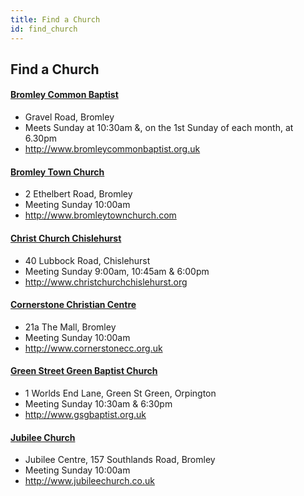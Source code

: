 ```yaml
---
title: Find a Church
id: find_church
---
```


## Find a Church

#### [Bromley Common Baptist](http://www.bromleycommonbaptist.org.uk/)
* Gravel Road, Bromley
* Meets Sunday at 10:30am &, on the 1st Sunday of each month, at 6.30pm
* <http://www.bromleycommonbaptist.org.uk>

#### [Bromley Town Church](http://www.bromleytownchurch.com)
* 2 Ethelbert Road, Bromley
* Meeting Sunday 10:00am
* <http://www.bromleytownchurch.com>

#### [Christ Church Chislehurst](http://www.christchurchchislehurst.org)
* 40 Lubbock Road, Chislehurst
* Meeting Sunday 9:00am, 10:45am & 6:00pm
* <http://www.christchurchchislehurst.org>


#### [Cornerstone Christian Centre](http://www.cornerstonecc.org.uk)
* 21a The Mall, Bromley
* Meeting Sunday 10:00am
* <http://www.cornerstonecc.org.uk>

#### [Green Street Green Baptist Church](http://www.gsgbaptist.org.uk)
* 1 Worlds End Lane, Green St Green, Orpington
* Meeting Sunday 10:30am & 6:30pm
* <http://www.gsgbaptist.org.uk>

#### [Jubilee Church](http://www.jubileechurch.co.uk)
* Jubilee Centre, 157 Southlands Road, Bromley
* Meeting Sunday 10:00am
* <http://www.jubileechurch.co.uk>
